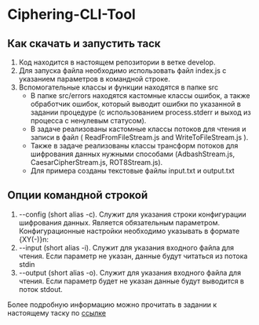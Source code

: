 # Ciphering-CLI-Tool

## Как скачать и запустить таск
1. Код находится в настоящем репозитории в ветке develop.
2. Для запуска файла необходимо использовать файл index.js с указанием параметров в командной строке.
3. Вспомогательные классы и функции находятся в папке src
    * В папке src/errors находятся кастомные классы ошибок, а также обработчик ошибок, который выводит ошибки по указанной в задании процедуре (с использованием process.stderr и выход из процесса с ненулевым статусом).
    * В задаче реализованы кастомные классы потоков для чтения и записи в файл ( ReadFromFileStream.js and WriteToFileStream.js ).
    * Также в задаче реализованы классы трансформ потоков для шифрования данных нужными способами (AdbashStream.js, CaesarCipherStream.js, ROT8Stream.js).
    * Для примера созданы текстовые файлы input.txt и output.txt

## Опции командной строкой
1. --config (short alias -c). Служит для указания строки конфигурации шифрования данных. Является обязательным параметром. Конфигурационные настройки необходимо указывать в формате {XY(-)}n:
2. --input  (short alias -i). Служит для указания входного файла для чтения. Если параметр не указан, данные будут читаться из потока stdin
3. --output  (short alias -o). Служит для указания входного файла для чтения. Если параметр будет не указан данные будут выводится в поток stdout.

Более подробную информацию можно прочитать в задании к настоящему таску по [ссылке](https://github.com/rolling-scopes-school/basic-nodejs-course/blob/master/descriptions/ciphering-cli-tool.md)
